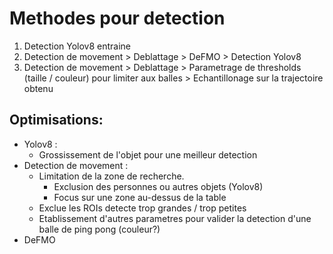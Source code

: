 # Methodes pour detection

1. Detection Yolov8 entraine
2. Detection de movement > Deblattage > DeFMO > Detection Yolov8
3. Detection de movement > Deblattage > Parametrage de thresholds (taille / couleur) pour limiter aux balles > Echantillonage sur la trajectoire obtenu

## Optimisations:
- Yolov8 :
  - Grossissement de l'objet pour une meilleur detection
- Detection de movement :
  - Limitation de la zone de recherche.
    - Exclusion des personnes ou autres objets (Yolov8)
    - Focus sur une zone au-dessus de la table
  - Exclue les ROIs detecte trop grandes / trop petites
  - Etablissement d'autres parametres pour valider la detection d'une balle de ping pong (couleur?)
- DeFMO

